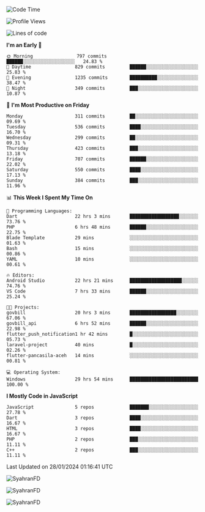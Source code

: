 <!--START_SECTION:waka-->
![Code Time](http://img.shields.io/badge/Code%20Time-199%20hrs%207%20mins-blue)

![Profile Views](http://img.shields.io/badge/Profile%20Views-0-blue)

![Lines of code](https://img.shields.io/badge/From%20Hello%20World%20I%27ve%20Written-922.8%20thousand%20lines%20of%20code-blue)

**I'm an Early 🐤** 

```text
🌞 Morning                797 commits         ██████░░░░░░░░░░░░░░░░░░░   24.83 % 
🌆 Daytime                829 commits         ██████░░░░░░░░░░░░░░░░░░░   25.83 % 
🌃 Evening                1235 commits        ██████████░░░░░░░░░░░░░░░   38.47 % 
🌙 Night                  349 commits         ███░░░░░░░░░░░░░░░░░░░░░░   10.87 % 
```
📅 **I'm Most Productive on Friday** 

```text
Monday                   311 commits         ██░░░░░░░░░░░░░░░░░░░░░░░   09.69 % 
Tuesday                  536 commits         ████░░░░░░░░░░░░░░░░░░░░░   16.70 % 
Wednesday                299 commits         ██░░░░░░░░░░░░░░░░░░░░░░░   09.31 % 
Thursday                 423 commits         ███░░░░░░░░░░░░░░░░░░░░░░   13.18 % 
Friday                   707 commits         ██████░░░░░░░░░░░░░░░░░░░   22.02 % 
Saturday                 550 commits         ████░░░░░░░░░░░░░░░░░░░░░   17.13 % 
Sunday                   384 commits         ███░░░░░░░░░░░░░░░░░░░░░░   11.96 % 
```


📊 **This Week I Spent My Time On** 

```text
💬 Programming Languages: 
Dart                     22 hrs 3 mins       ██████████████████░░░░░░░   73.76 % 
PHP                      6 hrs 48 mins       ██████░░░░░░░░░░░░░░░░░░░   22.75 % 
Blade Template           29 mins             ░░░░░░░░░░░░░░░░░░░░░░░░░   01.63 % 
Bash                     15 mins             ░░░░░░░░░░░░░░░░░░░░░░░░░   00.86 % 
YAML                     10 mins             ░░░░░░░░░░░░░░░░░░░░░░░░░   00.61 % 

🔥 Editors: 
Android Studio           22 hrs 21 mins      ███████████████████░░░░░░   74.76 % 
VS Code                  7 hrs 33 mins       ██████░░░░░░░░░░░░░░░░░░░   25.24 % 

🐱‍💻 Projects: 
govbill                  20 hrs 3 mins       █████████████████░░░░░░░░   67.06 % 
govbill_api              6 hrs 52 mins       ██████░░░░░░░░░░░░░░░░░░░   22.98 % 
flutter_push_notification1 hr 42 mins        █░░░░░░░░░░░░░░░░░░░░░░░░   05.73 % 
laravel-project          40 mins             █░░░░░░░░░░░░░░░░░░░░░░░░   02.26 % 
flutter-pancasila-aceh   14 mins             ░░░░░░░░░░░░░░░░░░░░░░░░░   00.81 % 

💻 Operating System: 
Windows                  29 hrs 54 mins      █████████████████████████   100.00 % 
```

**I Mostly Code in JavaScript** 

```text
JavaScript               5 repos             ███████░░░░░░░░░░░░░░░░░░   27.78 % 
Dart                     3 repos             ████░░░░░░░░░░░░░░░░░░░░░   16.67 % 
HTML                     3 repos             ████░░░░░░░░░░░░░░░░░░░░░   16.67 % 
PHP                      2 repos             ███░░░░░░░░░░░░░░░░░░░░░░   11.11 % 
C++                      2 repos             ███░░░░░░░░░░░░░░░░░░░░░░   11.11 % 
```




 Last Updated on 28/01/2024 01:16:41 UTC
<!--END_SECTION:waka-->

<p align="left">
  <img src="https://github-readme-stats.vercel.app/api/top-langs?username=SyahranFD&layout=donut&hide=C%2B%2B,CMake,css&show_icons=true&locale=en&&theme=blueberry" alt="SyahranFD" />
</p>

<p align="left">
  <img src="https://github-readme-stats.vercel.app/api?username=SyahranFD&show_icons=true&locale=en&theme=blueberry" alt="SyahranFD" />
</p>

<p align="left">
  <img src="https://streak-stats.demolab.com/?user=SyahranFD&theme=blueberry" alt="SyahranFD"/>
</p>
